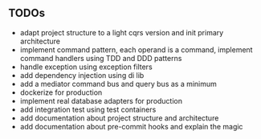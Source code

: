 ## TODOs
* adapt project structure to a light cqrs version and init primary architecture
* implement command pattern, each operand is a command, implement command handlers using TDD and DDD patterns
* handle exception using exception filters
* add dependency injection using di lib
* add a mediator command bus and query bus as a minimum
* dockerize for production
* implement real database adapters for production
* add integration test using test containers
* add documentation about project structure and architecture
* add documentation about pre-commit hooks and explain the magic
